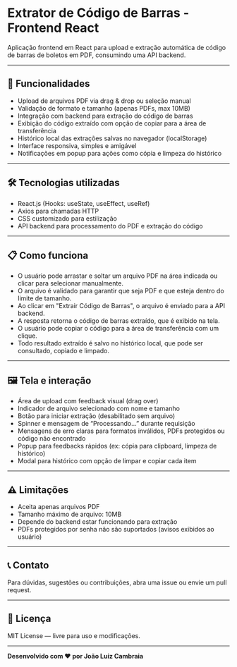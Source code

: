 # Extrator de Código de Barras - Frontend React

Aplicação frontend em React para upload e extração automática de código de barras de boletos em PDF, consumindo uma API backend.

---

## 🚀 Funcionalidades

- Upload de arquivos PDF via drag & drop ou seleção manual
- Validação de formato e tamanho (apenas PDFs, max 10MB)
- Integração com backend para extração do código de barras
- Exibição do código extraído com opção de copiar para a área de transferência
- Histórico local das extrações salvas no navegador (localStorage)
- Interface responsiva, simples e amigável
- Notificações em popup para ações como cópia e limpeza do histórico

---

## 🛠️ Tecnologias utilizadas

- React.js (Hooks: useState, useEffect, useRef)
- Axios para chamadas HTTP
- CSS customizado para estilização
- API backend para processamento do PDF e extração do código

---

## 📋 Como funciona

- O usuário pode arrastar e soltar um arquivo PDF na área indicada ou clicar para selecionar manualmente.
- O arquivo é validado para garantir que seja PDF e que esteja dentro do limite de tamanho.
- Ao clicar em "Extrair Código de Barras", o arquivo é enviado para a API backend.
- A resposta retorna o código de barras extraído, que é exibido na tela.
- O usuário pode copiar o código para a área de transferência com um clique.
- Todo resultado extraído é salvo no histórico local, que pode ser consultado, copiado e limpado.

---

## 🖼️ Tela e interação

- Área de upload com feedback visual (drag over)
- Indicador de arquivo selecionado com nome e tamanho
- Botão para iniciar extração (desabilitado sem arquivo)
- Spinner e mensagem de “Processando...” durante requisição
- Mensagens de erro claras para formatos inválidos, PDFs protegidos ou código não encontrado
- Popup para feedbacks rápidos (ex: cópia para clipboard, limpeza de histórico)
- Modal para histórico com opção de limpar e copiar cada item

---

## ⚠️ Limitações

- Aceita apenas arquivos PDF
- Tamanho máximo de arquivo: 10MB
- Depende do backend estar funcionando para extração
- PDFs protegidos por senha não são suportados (avisos exibidos ao usuário)

---

## 📞 Contato

Para dúvidas, sugestões ou contribuições, abra uma issue ou envie um pull request.

---

## 📄 Licença

MIT License — livre para uso e modificações.

---

**Desenvolvido com ❤️ por João Luiz Cambraia**
